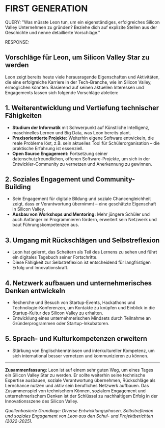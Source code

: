 
# FIRST GENERATION

QUERY: "Was müsste Leon tun, um ein eigenständiges, erfolgreiches Silicon Valley Unternehmen zu gründen? Beziehe dich auf explizite Stellen aus der Geschichte und nenne detaillierte Vorschläge."

RESPONSE:

## Vorschläge für Leon, um Silicon Valley Star zu werden

Leon zeigt bereits heute viele herausragende Eigenschaften und Aktivitäten, die eine erfolgreiche Karriere in der Tech-Branche, wie im Silicon Valley, ermöglichen könnten. Basierend auf seinen aktuellen Interessen und Engagements lassen sich folgende Vorschläge ableiten:

## 1. Weiterentwicklung und Vertiefung technischer Fähigkeiten

- **Studium der Informatik** mit Schwerpunkt auf Künstliche Intelligenz, maschinelles Lernen und Big Data, was Leon bereits plant.
- **Praxisorientierte Projekte:** Weiterhin eigene Software entwickeln, die reale Probleme löst, z.B. sein aktuelles Tool für Schülerorganisation – die praktische Erfahrung ist essenziell.
- **Open Source Engagement:** Fortsetzung seiner datenschutzfreundlichen, offenen Software-Projekte, um sich in der Entwickler-Community zu vernetzen und Anerkennung zu gewinnen.

## 2. Soziales Engagement und Community-Building

- Sein Engagement für digitale Bildung und soziale Chancengleichheit zeigt, dass er Verantwortung übernimmt – eine geschätzte Eigenschaft in Silicon Valley.
- **Ausbau von Workshops und Mentoring:** Mehr jüngere Schüler und auch Anfänger im Programmieren fördern, erweitert sein Netzwerk und baut Führungskompetenzen aus.

## 3. Umgang mit Rückschlägen und Selbstreflexion

- Leon hat gelernt, das Scheitern als Teil des Lernens zu sehen und führt ein digitales Tagebuch seiner Fortschritte.
- Diese Fähigkeit zur Selbstreflexion ist entscheidend für langfristigen Erfolg und Innovationskraft.

## 4. Netzwerk aufbauen und unternehmerisches Denken entwickeln

- Recherche und Besuch von Startup-Events, Hackathons und Technologie-Konferenzen, um Kontakte zu knüpfen und Einblick in die Startup-Kultur des Silicon Valley zu erhalten.
- Entwicklung eines unternehmerischen Mindsets durch Teilnahme an Gründerprogrammen oder Startup-Inkubatoren.

## 5. Sprach- und Kulturkompetenzen erweitern

- Stärkung von Englischkenntnissen und interkultureller Kompetenz, um sich international besser vernetzen und kommunizieren zu können.

---

**Zusammenfassung:**
Leon ist auf einem sehr guten Weg, um eines Tages ein Silicon Valley Star zu werden. Er sollte weiterhin seine technische Expertise ausbauen, soziale Verantwortung übernehmen, Rückschläge als Lernchance nutzen und aktiv sein berufliches Netzwerk aufbauen. Das Zusammenspiel von technischem Können, sozialem Engagement und unternehmerischem Denken ist der Schlüssel zu nachhaltigem Erfolg in der Innovationsszene des Silicon Valley.

*Quellenbasierte Grundlage: Diverse Entwicklungsphasen, Selbstreflexion und soziales Engagement von Leon aus den Schul- und Projektberichten (2022-2025).*
